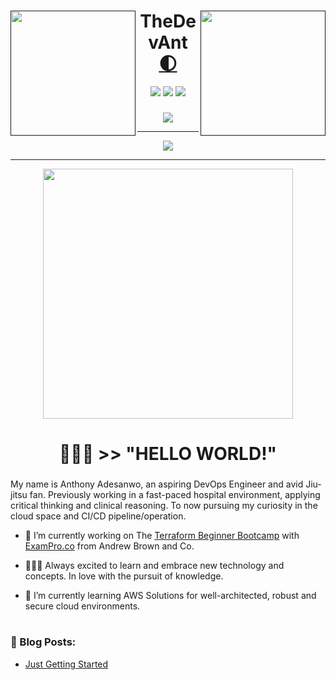 <div id="header">
  <a href=""><img align="left" src="https://ucarecdn.com/cd619ec1-2b7a-4861-85fb-21e38552ce42/-/filter/enzana/100/-/preview/3000x3000/-/border_radius/50p/-/format/auto/" height="200px" width="200px"></a>
  <a href=""><img align="right" src="https://ucarecdn.com/cd619ec1-2b7a-4861-85fb-21e38552ce42/-/flip/-/rotate/180/-/preview/3000x3000/-/border_radius/50p/-/format/auto/" height="200px" width="200px"></a>
  <h1 align="center">TheDevAnt <a href="https://aniwave.to/watch/hunter-x-hunter-2011.295/ep-1">🌓</a></h1>
  <!--<div align="center">
    <a href="https://anthonyadesanwo.netlify.app"><img style="height:70px;width:70px;" src="https://ucarecdn.com/ab51f756-8a07-426e-be82-f94ce10bdf93/-/preview/500x500/-/quality/smart_retina/-/format/auto/"></a>
  </div>-->
  <div align="center">
    <a href="https://linkedin.com/in/anthonyadesanwo" alt="Linkedin" title="Linkedin">
        <img src="https://img.shields.io/badge/Linkedin-blue?style=for-the-badge&logo=linkedin&logoColor=white&link=https%3A%2F%2Flinkedin.com%2Fin%2Fanthonyadesanwo"/></a>
    <a href="https://anthonyadesanwo.netlify.app" alt="Website" title="Website">
        <img src="https://img.shields.io/badge/Website-000000?style=for-the-badge&logo=homebridge&logoColor=white&&link=https%3A%2F%2Fanthonyadesanwo.netlify.app"/></a>
    <a href="https://github.com/antonkomarev/github-profile-views-counter"><img src="https://komarev.com/ghpvc/?username=mobiusxxf&color=yellow&style=for-the-badge&label=profile+views"></a>
  </div>
</div>

###
<div align="center">
<!-- Typing SVG by DenverCoder1 - https://github.com/DenverCoder1/readme-typing-svg -->
    <a href="https://github.com/DenverCoder1/readme-typing-svg">
      <img src="https://readme-typing-svg.demolab.com/?lines=AWS%20and%20Azure%20Certified;Terraform%20Certified;Experience%20Coding%20with%20Python;Aspiring%20DevOps%20Engineer;&font=Fira%20Code&center=true&width=440&height=45&color=FFFFFF&vCenter=true&pause=500&size=22">
    </a>
</div>

<hr>

<div id="stats" align="center">
<a href="https://git.io/streak-stats"><img src="https://streak-stats-ig7f3dobo-mobiusxxf.vercel.app/?user=MobiusXXF&theme=highcontrast&border_radius=5&card_width=1000&fire=EB5454"></a>
</div>

  <!--
**MobiusXXF/MobiusXXF** is a ✨ _special_ ✨ repository because its `README.md` (this file) appears on your GitHub profile.
-->
</div>


<hr>

<div align="center">
  <img style="width:400px;" src="https://media2.giphy.com/media/dLolp8dtrYCJi/giphy.gif?cid=ecf05e47pab12g1727lmij1jk90wgpsmt576y7u5j8gduiiy&ep=v1_gifs_search&rid=giphy.gif&ct=g">
  <!-- <h3>👨🏾‍💻 HELLO WORLD!</h3>
  <hr style="width:10px;"> -->
  <h1 id="about-me">👨🏾‍💻 >> "HELLO WORLD!"</h1>
  
</div>

###
My name is Anthony Adesanwo, an aspiring DevOps Engineer and avid Jiu-jitsu fan. Previously working in a fast-paced hospital environment, applying critical thinking and clinical reasoning. To now pursuing my curiosity in the cloud space and CI/CD pipeline/operation.

- 🔭 I’m currently working on The <a href="https://terraform.cloudprojectbootcamp.com/">Terraform Beginner Bootcamp</a> with <a href="https://app.exampro.co/student/journey/terraform-cpb">ExamPro.co</a> from Andrew Brown and Co.

- 👨🏾‍💻 Always excited to learn and embrace new technology and concepts. In love with the pursuit of knowledge.

- 🌱 I’m currently learning AWS Solutions for well-architected, robust and secure cloud environments.
<!--- 📫 How to reach me: https://dev.to/thedevant https://medium.com/@adesanwoa https://codesandbox.io/u/mobiusxxf https://www.instagram.com/thedevant.og 
-->
#

### 📕 Blog Posts:
<!-- BLOG-POST-LIST:START -->
- [Just Getting Started](https://medium.com/@adesanwoa/just-getting-started-362ea0386bd3?source=rss-751ffb910c4f------2)
<!-- BLOG-POST-LIST:END -->
